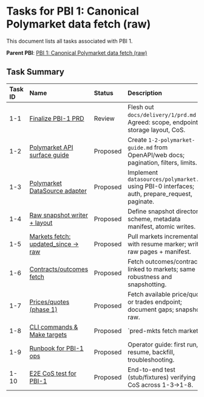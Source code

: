 # Tasks for PBI 1: Canonical Polymarket data fetch (raw)
This document lists all tasks associated with PBI 1.

**Parent PBI**: [PBI 1: Canonical Polymarket data fetch (raw)](./prd.md)

## Task Summary
| Task ID | Name | Status | Description |
| :------ | :--- | :----- | :---------- |
| 1-1 | [Finalize PBI-1 PRD](./1-1.md) | Review | Flesh out `docs/delivery/1/prd.md` to Agreed: scope, endpoints, storage layout, CoS. |
| 1-2 | [Polymarket API surface guide](./1-2.md) | Proposed | Create `1-2-polymarket-guide.md` from OpenAPI/web docs; pagination, filters, limits. |
| 1-3 | [Polymarket DataSource adapter](./1-3.md) | Proposed | Implement `datasources/polymarket.py` using PBI-0 interfaces; auth, prepare_request, paginate. |
| 1-4 | [Raw snapshot writer + layout](./1-4.md) | Proposed | Define snapshot directory scheme, metadata manifest, atomic writes. |
| 1-5 | [Markets fetch: updated_since → raw](./1-5.md) | Proposed | Pull markets incrementally with resume marker; write raw pages + manifest. |
| 1-6 | [Contracts/outcomes fetch](./1-6.md) | Proposed | Fetch outcomes/contracts linked to markets; same robustness and snapshotting. |
| 1-7 | [Prices/quotes (phase 1)](./1-7.md) | Proposed | Fetch available price/quote or trades endpoint; document gaps; snapshot raw. |
| 1-8 | [CLI commands & Make targets](./1-8.md) | Proposed | `pred-mkts fetch markets|outcomes|prices --updated-since=...`; add Make shortcuts. |
| 1-9 | [Runbook for PBI-1 ops](./1-9.md) | Proposed | Operator guide: first run, resume, backfill, troubleshooting. |
| 1-10 | [E2E CoS test for PBI-1](./1-10.md) | Proposed | End-to-end test (stub/fixtures) verifying CoS across 1-3→1-8. |

